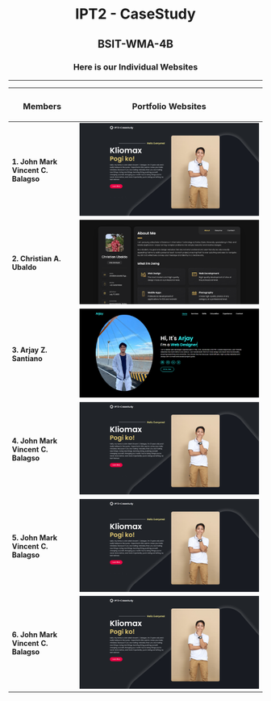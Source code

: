 <h1 align="center"><b>IPT2 - CaseStudy</b></h1>

<h2 align="center"><b>BSIT-WMA-4B</b></h2>

<h3 align="center"><b>Here is our Individual Websites</b></h3>

***

| <h3 align="center"><b>Members</b></h3> | <h3 align="center"><b>Portfolio Websites</b></h3> |
|--------|-------|
| **1. John Mark Vincent C. Balagso** |![John Mark Vincent C. Balagso](./assets/images/Balagso.png)|
| **2. Christian A. Ubaldo** |![Christian A. Ubaldo](./assets/images/Ubaldo.png)|
| **3. Arjay Z. Santiano** |![Arjay Z. Santiano](./assets/images/Santiano.png)| 
| **4. John Mark Vincent C. Balagso** |![John Mark Vincent C. Balagso](Balagso.png)| 
| **5. John Mark Vincent C. Balagso** |![John Mark Vincent C. Balagso](Balagso.png)| 
| **6. John Mark Vincent C. Balagso** |![John Mark Vincent C. Balagso](Balagso.png)| 